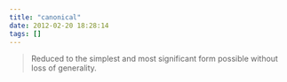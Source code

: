 ```yaml
---
title: "canonical"
date: 2012-02-20 18:28:14
tags: []
---
```


> Reduced to the simplest and most significant form possible without loss of
> generality.
